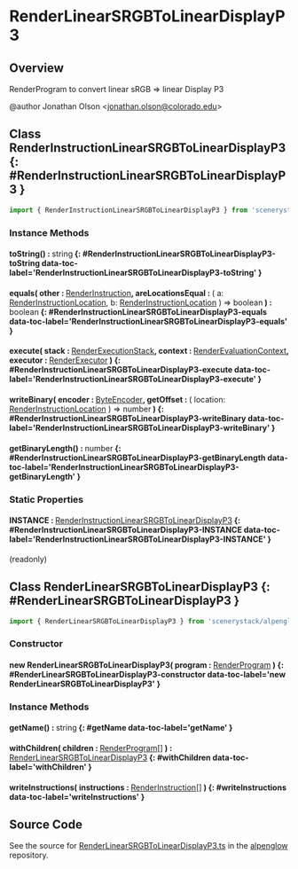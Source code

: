 # RenderLinearSRGBToLinearDisplayP3

## Overview

RenderProgram to convert linear sRGB =&gt; linear Display P3

@author Jonathan Olson &lt;jonathan.olson@colorado.edu&gt;

## Class RenderInstructionLinearSRGBToLinearDisplayP3 {: #RenderInstructionLinearSRGBToLinearDisplayP3 }


```js
import { RenderInstructionLinearSRGBToLinearDisplayP3 } from 'scenerystack/alpenglow';
```
### Instance Methods

#### toString() : <span style="font-weight: 400;"><span style="color: hsla(calc(var(--md-hue) + 180deg),80%,40%,1);">string</span></span> {: #RenderInstructionLinearSRGBToLinearDisplayP3-toString data-toc-label='RenderInstructionLinearSRGBToLinearDisplayP3-toString' }

#### equals( other : <span style="font-weight: 400;">[RenderInstruction](../alpenglow/RenderInstruction.md)</span>, areLocationsEqual : <span style="font-weight: 400;">( a: [RenderInstructionLocation](../alpenglow/RenderInstruction.md#RenderInstructionLocation), b: [RenderInstructionLocation](../alpenglow/RenderInstruction.md#RenderInstructionLocation) ) =&gt; <span style="color: hsla(calc(var(--md-hue) + 180deg),80%,40%,1);">boolean</span></span> ) : <span style="font-weight: 400;"><span style="color: hsla(calc(var(--md-hue) + 180deg),80%,40%,1);">boolean</span></span> {: #RenderInstructionLinearSRGBToLinearDisplayP3-equals data-toc-label='RenderInstructionLinearSRGBToLinearDisplayP3-equals' }

#### execute( stack : <span style="font-weight: 400;">[RenderExecutionStack](../alpenglow/RenderExecutionStack.md)</span>, context : <span style="font-weight: 400;">[RenderEvaluationContext](../alpenglow/RenderEvaluationContext.md)</span>, executor : <span style="font-weight: 400;">[RenderExecutor](../alpenglow/RenderExecutor.md)</span> ) {: #RenderInstructionLinearSRGBToLinearDisplayP3-execute data-toc-label='RenderInstructionLinearSRGBToLinearDisplayP3-execute' }

#### writeBinary( encoder : <span style="font-weight: 400;">[ByteEncoder](../alpenglow/ByteEncoder.md)</span>, getOffset : <span style="font-weight: 400;">( location: [RenderInstructionLocation](../alpenglow/RenderInstruction.md#RenderInstructionLocation) ) =&gt; <span style="color: hsla(calc(var(--md-hue) + 180deg),80%,40%,1);">number</span></span> ) {: #RenderInstructionLinearSRGBToLinearDisplayP3-writeBinary data-toc-label='RenderInstructionLinearSRGBToLinearDisplayP3-writeBinary' }

#### getBinaryLength() : <span style="font-weight: 400;"><span style="color: hsla(calc(var(--md-hue) + 180deg),80%,40%,1);">number</span></span> {: #RenderInstructionLinearSRGBToLinearDisplayP3-getBinaryLength data-toc-label='RenderInstructionLinearSRGBToLinearDisplayP3-getBinaryLength' }

### Static Properties

#### INSTANCE : <span style="font-weight: 400;">[RenderInstructionLinearSRGBToLinearDisplayP3](../alpenglow/RenderLinearSRGBToLinearDisplayP3.md#RenderInstructionLinearSRGBToLinearDisplayP3)</span> {: #RenderInstructionLinearSRGBToLinearDisplayP3-INSTANCE data-toc-label='RenderInstructionLinearSRGBToLinearDisplayP3-INSTANCE' }

(readonly)



## Class RenderLinearSRGBToLinearDisplayP3 {: #RenderLinearSRGBToLinearDisplayP3 }


```js
import { RenderLinearSRGBToLinearDisplayP3 } from 'scenerystack/alpenglow';
```
### Constructor

#### new RenderLinearSRGBToLinearDisplayP3( program : <span style="font-weight: 400;">[RenderProgram](../alpenglow/RenderProgram.md)</span> ) {: #RenderLinearSRGBToLinearDisplayP3-constructor data-toc-label='new RenderLinearSRGBToLinearDisplayP3' }

### Instance Methods

#### getName() : <span style="font-weight: 400;"><span style="color: hsla(calc(var(--md-hue) + 180deg),80%,40%,1);">string</span></span> {: #getName data-toc-label='getName' }

#### withChildren( children : <span style="font-weight: 400;">[RenderProgram](../alpenglow/RenderProgram.md)[]</span> ) : <span style="font-weight: 400;">[RenderLinearSRGBToLinearDisplayP3](../alpenglow/RenderLinearSRGBToLinearDisplayP3.md)</span> {: #withChildren data-toc-label='withChildren' }

#### writeInstructions( instructions : <span style="font-weight: 400;">[RenderInstruction](../alpenglow/RenderInstruction.md)[]</span> ) {: #writeInstructions data-toc-label='writeInstructions' }



## Source Code

See the source for [RenderLinearSRGBToLinearDisplayP3.ts](https://github.com/phetsims/alpenglow/blob/main/js/render-program/RenderLinearSRGBToLinearDisplayP3.ts) in the [alpenglow](https://github.com/phetsims/alpenglow) repository.
